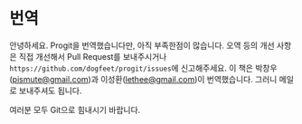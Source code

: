 # 번역 #

안녕하세요. Progit을 번역했습니다만, 아직 부족한점이 많습니다. 오역 등의 개선 사항은 직접 개선해서 Pull Request를 보내주시거나 `https://github.com/dogfeet/progit/issues`에 신고해주세요. 이 책은 박창우(pismute@gmail.com)과 이성환(lethee@gmail.com)이 번역했습니다. 그러니 메일로 보내주셔도 됩니다.

여러분 모두 Git으로 힘내시기 바랍니다. 


